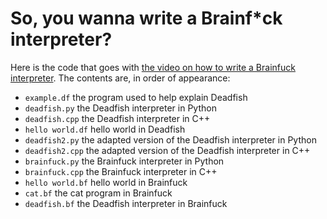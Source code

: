 # So, you wanna write a Brainf*ck interpreter?

Here is the code that goes with [the video on how to write a Brainfuck interpreter](). The contents are, in order of appearance:
- `example.df` the program used to help explain Deadfish
- `deadfish.py` the Deadfish interpreter in Python
- `deadfish.cpp` the Deadfish interpreter in C++
- `hello world.df` hello world in Deadfish
- `deadfish2.py` the adapted version of the Deadfish interpreter in Python
- `deadfish2.cpp` the adapted version of the Deadfish interpreter in C++
- `brainfuck.py` the Brainfuck interpreter in Python
- `brainfuck.cpp` the Brainfuck interpreter in C++
- `hello world.bf` hello world in Brainfuck
- `cat.bf` the cat program in Brainfuck
- `deadfish.bf` the Deadfish interpreter in Brainfuck
